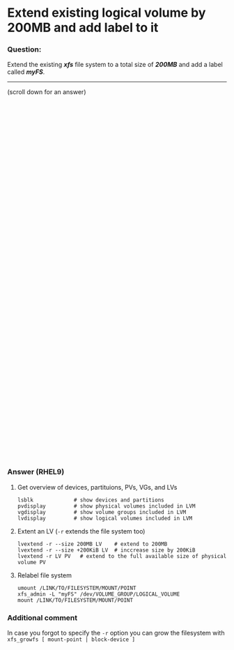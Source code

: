 # Extend existing logical volume by 200MB and add label to it 

### Question:
Extend the existing ***xfs*** file system to a total size of ***200MB*** and add a label called ***myFS***.

***
(scroll down for an answer)

<br/><br/><br/><br/><br/><br/><br/><br/><br/><br/><br/><br/><br/><br/><br/><br/><br/><br/><br/><br/><br/><br/><br/><br/>
<br/><br/><br/><br/><br/><br/><br/><br/><br/><br/><br/><br/><br/><br/><br/><br/><br/><br/><br/><br/><br/><br/><br/><br/>

### Answer (RHEL9)

1. Get overview of devices, partituions, PVs, VGs, and LVs
    ```
    lsblk             # show devices and partitions
    pvdisplay         # show physical volumes included in LVM 
    vgdisplay         # show volume groups included in LVM 
    lvdisplay         # show logical volumes included in LVM 
    ```
2. Extent an LV (`-r` extends the file system too)
    ```
    lvextend -r --size 200MB LV    # extend to 200MB
    lvextend -r --size +200KiB LV  # inccrease size by 200KiB
    lvextend -r LV PV   # extend to the full available size of physical volume PV
    ```
3. Relabel file system
    ```
    umount /LINK/TO/FILESYSTEM/MOUNT/POINT
    xfs_admin -L "myFS" /dev/VOLUME_GROUP/LOGICAL_VOLUME
    mount /LINK/TO/FILESYSTEM/MOUNT/POINT
    ```


### Additional comment
In case you forgot to specify the `-r` option you can grow the filesystem with `xfs_growfs [ mount-point | block-device ]`